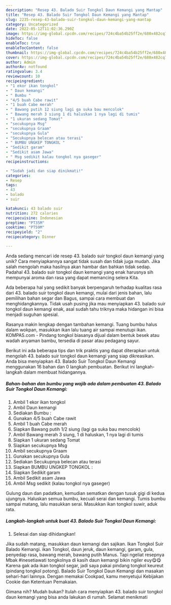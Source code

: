 ```yaml
---
description: "Resep 43. Balado Suir Tongkol Daun Kemangi yang Mantap"
title: "Resep 43. Balado Suir Tongkol Daun Kemangi yang Mantap"
slug: 2235-resep-43-balado-suir-tongkol-daun-kemangi-yang-mantap
category: Uncategorized
date: 2022-05-12T11:02:36.290Z
image: https://img-global.cpcdn.com/recipes/724c4ba54b25ff2e/680x482cq70/43-balado-suir-tongkol-daun-kemangi-foto-resep-utama.jpg
hideToc: false
enableToc: true
enableTocContent: false
thumbnail: https://img-global.cpcdn.com/recipes/724c4ba54b25ff2e/680x482cq70/43-balado-suir-tongkol-daun-kemangi-foto-resep-utama.jpg
cover: https://img-global.cpcdn.com/recipes/724c4ba54b25ff2e/680x482cq70/43-balado-suir-tongkol-daun-kemangi-foto-resep-utama.jpg
author: Admin
authorAv: notfound
ratingvalue: 3.4
reviewcount: 10
recipeingredient:
- "1 ekor ikan tongkol"
- " Daun kemangi"
- " Bumbu "
- "4/5 buah Cabe rawit"
- "1 buah Cabe merah"
- " Bawang putih 12 siung lagi ga suka bau mencolok"
- " Bawang merah 3 siung 1 di haluskan 1 nya lagi di tumis"
- "1 ukuran sedang Tomat"
- "secukupnya Msg"
- "secukupnya Graam"
- "secukupnya Gula"
- "Secukupnya belecan atau terasi"
- " BUMBU UNGKEP TONGKOL "
- "Sedikit garam"
- "Sedikit asam Jawa"
- " Msg sedikit kalau tongkol nya gaseger"
recipeinstructions:

- "Sudah jadi dan siap dinikmati!"
categories:
- Resep
tags:
- 43
- balado
- suir

katakunci: 43 balado suir 
nutrition: 272 calories
recipecuisine: Indonesian
preptime: "PT35M"
cooktime: "PT59M"
recipeyield: "2"
recipecategory: Dinner

---
```





Anda sedang mencari ide resep 43. balado suir tongkol daun kemangi yang unik? Cara menyiapkannya sangat tidak susah dan tidak juga mudah. Jika salah mengolah maka hasilnya akan hambar dan bahkan tidak sedap. Padahal 43. balado suir tongkol daun kemangi yang enak harusnya sih mempunyai aroma dan rasa yang dapat memancing selera Kita.





Ada beberapa hal yang sedikit banyak berpengaruh terhadap kualitas rasa dari 43. balado suir tongkol daun kemangi, mulai dari jenis bahan, lalu pemilihan bahan segar dan Bagus, sampai cara membuat dan menghidangkannya. Tidak usah pusing jika mau menyiapkan 43. balado suir tongkol daun kemangi enak,      asal sudah tahu triknya maka hidangan ini bisa menjadi suguhan spesial.














Rasanya makin lengkap dengan tambahan kemangi. Tuang bumbu halus dalam wokpan, masukkan ikan lalu tuang air sampai menutupi ikan. KOMPAS.com - Pindang tongkol biasanya dijual dalam bentuk besek atau wadah anyaman bambu, tersedia di pasar atau pedagang sayur.






Berikut ini ada beberapa tips dan trik praktis yang dapat diterapkan untuk mengolah 43. balado suir tongkol daun kemangi yang siap dikreasikan. Anda bisa menyiapkan 43. Balado Suir Tongkol Daun Kemangi menggunakan 16 bahan dan 0 langkah pembuatan. Berikut ini langkah-langkah dalam membuat hidangannya.

<!--inarticleads1-->

##### Bahan-bahan dan bumbu yang wajib ada dalam pembuatan 43. Balado Suir Tongkol Daun Kemangi:

1. Ambil 1 ekor ikan tongkol
1. Ambil  Daun kemangi
1. Sediakan  Bumbu :
1. Gunakan 4/5 buah Cabe rawit
1. Ambil 1 buah Cabe merah
1. Siapkan  Bawang putih 1/2 siung (lagi ga suka bau mencolok)
1. Ambil  Bawang merah 3 siung, 1 di haluskan, 1 nya lagi di tumis
1. Siapkan 1 ukuran sedang Tomat
1. Siapkan secukupnya Msg
1. Ambil secukupnya Graam
1. Gunakan secukupnya Gula
1. Sediakan Secukupnya belecan atau terasi
1. Siapkan  BUMBU UNGKEP TONGKOL :
1. Siapkan Sedikit garam
1. Ambil Sedikit asam Jawa
1. Ambil  Msg sedikit (kalau tongkol nya gaseger)


Gulung daun dan padatkan, kemudian sematkan dengan tusuk gigi di kedua ujungnya. Haluskan semua bumbu, kecuali serai dan kemangi. Tumis bumbu sampai matang, lalu masukkan serai. Masukkan ikan tongkol suwir, aduk rata. 

<!--inarticleads2-->

##### Langkah-langkah untuk buat 43. Balado Suir Tongkol Daun Kemangi:


1. Selesai dan siap dihidangkan!

Jika sudah matang, masukkan daun kemangi dan sajikan. Ikan Tongkol Suir Balado Kemangi. ikan Tongkol, daun jeruk, daun kemangi, garam, gula, penyedap rasa, bawang merah, bawang putih Manus. Tapi ngeliat resepnya Mbak #inesetiawati tongkolnya di kasih daun kemangi bikin ngiler euy😋😋 Karena gak ada ikan tongkol segar, jadi saya pakai pindang tongkol keureut (pindang tongkol potong). Balado Suir Tongkol Daun Kemangi dan masakan sehari-hari lainnya. Dengan memakai Cookpad, kamu menyetujui Kebijakan Cookie dan Ketentuan Pemakaian. 

Gimana nih? Mudah bukan? Itulah cara menyiapkan 43. balado suir tongkol daun kemangi yang bisa anda lakukan di rumah. Selamat menikmati
